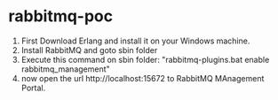 # rabbitmq-poc

1. First Download Erlang and install it on your Windows machine.
2. Install RabbitMQ and goto sbin folder
3. Execute this command on sbin folder:  "rabbitmq-plugins.bat enable rabbitmq_management"
4. now open the url http://localhost:15672 to RabbitMQ MAnagement Portal.
